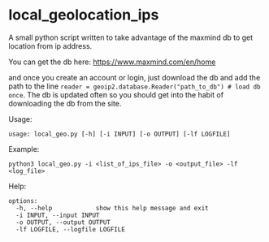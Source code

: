 # local_geolocation_ips
A small python script written to take advantage of the maxmind db to get location from ip address.

You can get the db here: https://www.maxmind.com/en/home

and once you create an account or login, just download the db and add the path to the line `reader = geoip2.database.Reader("path_to_db") # load db once`. The db is updated often so you should get into the habit of downloading the db from the site.

Usage:

`usage: local_geo.py [-h] [-i INPUT] [-o OUTPUT] [-lf LOGFILE]`

Example:

`python3 local_geo.py -i <list_of_ips_file> -o <output_file> -lf <log_file>`

Help:

```
options:
  -h, --help            show this help message and exit
  -i INPUT, --input INPUT
  -o OUTPUT, --output OUTPUT
  -lf LOGFILE, --logfile LOGFILE
```
